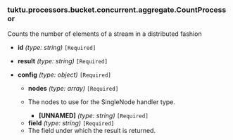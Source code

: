 ### tuktu.processors.bucket.concurrent.aggregate.CountProcessor
Counts the number of elements of a stream in a distributed fashion

  * **id** *(type: string)* `[Required]`

  * **result** *(type: string)* `[Required]`

  * **config** *(type: object)* `[Required]`

    * **nodes** *(type: array)* `[Required]`
    - The nodes to use for the SingleNode handler type.

      * **[UNNAMED]** *(type: string)* `[Required]`

    * **field** *(type: string)* `[Required]`
    - The field under which the result is returned.

